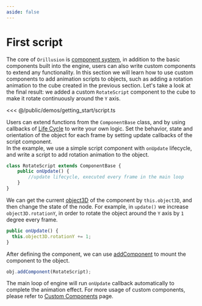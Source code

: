 ```yaml
---
aside: false
---
```

# First script
The core of `Orillusion` is [component system](/guide/core/component), in addition to the basic components built into the engine, users can also write custom components to extend any functionality. In this section we will learn how to use custom components to add animation scripts to objects, such as adding a rotation animation to the cube created in the previous section. Let's take a look at the final result: we added a custom `RotateScript` component to the cube to make it rotate continuously around the `Y` axis.

<Demo :height="500" src="/demos/getting_start/script.ts"></Demo>

<<< @/public/demos/getting_start/script.ts

Users can extend functions from the `ComponentBase` class, and by using callbacks of [Life Cycle](/guide/core/component#life-cycle) to write your own logic. Set the behavior, state and orientation of the object for each frame by setting update callbacks of the script component.   
In the example, we use a simple script component with `onUpdate` lifecycle, and write a script to add rotation animation to the object.

```ts
class RotateScript extends ComponentBase {
    public onUpdate() {
        //update lifecycle, executed every frame in the main loop
    }
}
```

We can get the current [object3D](/guide/core/object) of the component by `this.object3D`, and then change the state of the node. For example, in `update()` we increase `object3D.rotationY`, in order to rotate the object around the `Y` axis by `1` degree every frame.

```ts
public onUpdate() {
  this.object3D.rotationY += 1;
}
```

After defining the component, we can use [addComponent](/api/classes/Object3D#addcomponent) to mount the component to the object.

```ts
obj.addComponent(RotateScript);
```
The main loop of engine will run `onUpdate` callback automatically to complete the animation effect. For more usage of custom components, please refer to [Custom Components](/guide/core/component) page.
